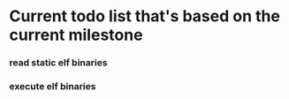 # Current todo list that's based on the current milestone
### read static elf binaries
### execute elf binaries